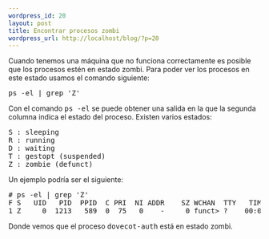 ```yaml
--- 
wordpress_id: 20
layout: post
title: Encontrar procesos zombi
wordpress_url: http://localhost/blog/?p=20
---
```

Cuando tenemos una máquina que no funciona correctamente es posible que los procesos estén en estado zombi. Para poder ver los procesos en este estado usamos el comando siguiente:

<pre>
ps -el | grep 'Z'
</pre>

Con el comando <tt>ps -el</tt> se puede obtener una salida en la que la segunda columna indica el estado del proceso. Existen varios estados:

<pre>
S : sleeping
R : running
D : waiting
T : gestopt (suspended)
Z : zombie (defunct)
</pre>
Un ejemplo podría ser el siguiente:

<pre>
# ps -el | grep 'Z'
F S   UID   PID  PPID  C PRI  NI ADDR    SZ WCHAN  TTY   TIME CMD
1 Z     0  1213   589  0  75   0    -     0 funct&gt; ?    00:00:00 find
</pre>

Donde vemos que el proceso <tt>dovecot-auth</tt> está en estado zombi.

